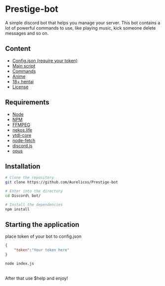 # Prestige-bot

A simple discord bot that helps you manage your server. This bot contains a lot of powerful commands to use, like playing music, kick someone delete messages and so on.

## Content

* [Config.json (require your token)](https://github.com/Aurelicos/Prestige-bot/blob/main/config.json)
* [Main script](https://github.com/Aurelicos/Prestige-bot/blob/main/index.js)
* [Commands](https://github.com/Aurelicos/Prestige-bot/tree/main/commands)
* [Anime](https://github.com/Aurelicos/Prestige-bot/tree/main/commands/anime)
* [18+ hentai](https://github.com/Aurelicos/Prestige-bot/tree/main/commands/anime/hentai)
* [License](https://github.com/Aurelicos/Prestige-bot/blob/main/LICENSE)

## Requirements

- [Node](https://nodejs.org/en/)
- [NPM](https://www.npmjs.com/)
- [FFMPEG](https://www.ffmpeg.org/)
- [nekos.life](https://nekos.life/)
- [ytdl-core](https://github.com/fent/node-ytdl-core)
- [node-fetch](https://www.npmjs.com/package/node-fetch)
- [discord.js](https://discord.js.org/#/)
- [opus](https://www.npmjs.com/package/@discordjs/opus)

## Installation

```bash
# Clone the repository
git clone https://github.com/Aurelicos/Prestige-bot

# Enter into the directory
cd Discord\ bot/

# Install the dependencies
npm install
```

## Starting the application
place token of your bot to config.json
```json
{
    "token":"Your token here"
}
```
```bash
node index.js
```
<br>
After that use $help and enjoy!

